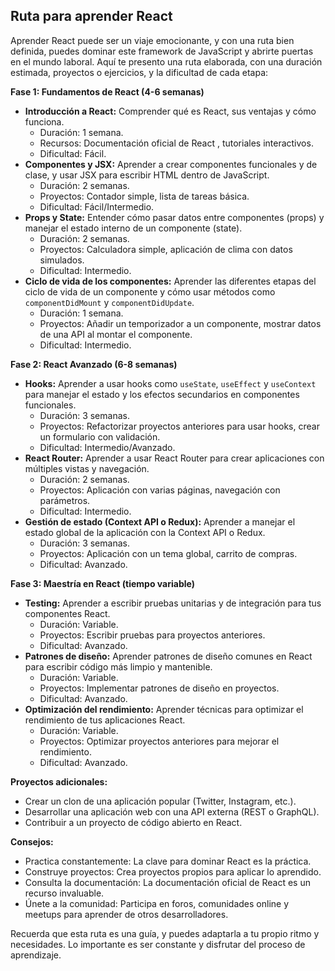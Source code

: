 ## Ruta para aprender React

Aprender React puede ser un viaje emocionante, y con una ruta bien definida, puedes dominar este framework de JavaScript y abrirte puertas en el mundo laboral. Aquí te presento una ruta elaborada, con una duración estimada, proyectos o ejercicios, y la dificultad de cada etapa:

**Fase 1: Fundamentos de React (4-6 semanas)**

- **Introducción a React:** Comprender qué es React, sus ventajas y cómo funciona.
  - Duración: 1 semana.
  - Recursos: Documentación oficial de React , tutoriales interactivos.
  - Dificultad: Fácil.
- **Componentes y JSX:** Aprender a crear componentes funcionales y de clase, y usar JSX para escribir HTML dentro de JavaScript.
  - Duración: 2 semanas.
  - Proyectos: Contador simple, lista de tareas básica.
  - Dificultad: Fácil/Intermedio.
- **Props y State:** Entender cómo pasar datos entre componentes (props) y manejar el estado interno de un componente (state).
  - Duración: 2 semanas.
  - Proyectos: Calculadora simple, aplicación de clima con datos simulados.
  - Dificultad: Intermedio.
- **Ciclo de vida de los componentes:** Aprender las diferentes etapas del ciclo de vida de un componente y cómo usar métodos como `componentDidMount` y `componentDidUpdate`.
  - Duración: 1 semana.
  - Proyectos: Añadir un temporizador a un componente, mostrar datos de una API al montar el componente.
  - Dificultad: Intermedio.

**Fase 2: React Avanzado (6-8 semanas)**

- **Hooks:** Aprender a usar hooks como `useState`, `useEffect` y `useContext` para manejar el estado y los efectos secundarios en componentes funcionales.
  - Duración: 3 semanas.
  - Proyectos: Refactorizar proyectos anteriores para usar hooks, crear un formulario con validación.
  - Dificultad: Intermedio/Avanzado.
- **React Router:** Aprender a usar React Router para crear aplicaciones con múltiples vistas y navegación.
  - Duración: 2 semanas.
  - Proyectos: Aplicación con varias páginas, navegación con parámetros.
  - Dificultad: Intermedio.
- **Gestión de estado (Context API o Redux):** Aprender a manejar el estado global de la aplicación con la Context API o Redux.
  - Duración: 3 semanas.
  - Proyectos: Aplicación con un tema global, carrito de compras.
  - Dificultad: Avanzado.

**Fase 3: Maestría en React (tiempo variable)**

- **Testing:** Aprender a escribir pruebas unitarias y de integración para tus componentes React.
  - Duración: Variable.
  - Proyectos: Escribir pruebas para proyectos anteriores.
  - Dificultad: Avanzado.
- **Patrones de diseño:** Aprender patrones de diseño comunes en React para escribir código más limpio y mantenible.
  - Duración: Variable.
  - Proyectos: Implementar patrones de diseño en proyectos.
  - Dificultad: Avanzado.
- **Optimización del rendimiento:** Aprender técnicas para optimizar el rendimiento de tus aplicaciones React.
  - Duración: Variable.
  - Proyectos: Optimizar proyectos anteriores para mejorar el rendimiento.
  - Dificultad: Avanzado.

**Proyectos adicionales:**

- Crear un clon de una aplicación popular (Twitter, Instagram, etc.).
- Desarrollar una aplicación web con una API externa (REST o GraphQL).
- Contribuir a un proyecto de código abierto en React.

**Consejos:**

- Practica constantemente: La clave para dominar React es la práctica.
- Construye proyectos: Crea proyectos propios para aplicar lo aprendido.
- Consulta la documentación: La documentación oficial de React es un recurso invaluable.
- Únete a la comunidad: Participa en foros, comunidades online y meetups para aprender de otros desarrolladores.

Recuerda que esta ruta es una guía, y puedes adaptarla a tu propio ritmo y necesidades. Lo importante es ser constante y disfrutar del proceso de aprendizaje.
